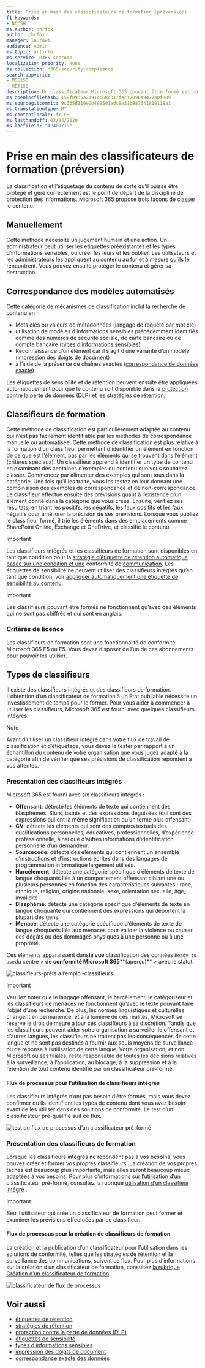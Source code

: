 ```yaml
---
title: Prise en main des classificateurs de formation (préversion)
f1.keywords:
- NOCSH
ms.author: chrfox
author: chrfox
manager: laurawi
audience: Admin
ms.topic: article
ms.service: O365-seccomp
localization_priority: None
ms.collection: M365-security-compliance
search.appverid:
- MOE150
- MET150
description: Un classificateur Microsoft 365 pouvant être formé est un outil que vous pouvez former afin de reconnaître différents types de contenu en lui donnant des échantillons positifs et négatifs. Une fois que le classifieur est formé, vous confirmez que ses résultats sont précis. Vous l’utilisez ensuite pour effectuer une recherche dans le contenu de votre organisation et le classifier pour appliquer des étiquettes de rétention ou de sensibilité ou l’inclure dans la protection contre la perte de données (DLP) ou les stratégies de rétention.
ms.openlocfilehash: 159f0935a2191c668c317fac17096a9427a0f889
ms.sourcegitcommit: 9c335d110e0b499501edc8a31b987641819118a1
ms.translationtype: MT
ms.contentlocale: fr-FR
ms.lasthandoff: 03/04/2020
ms.locfileid: "42409719"
---
```

# <a name="getting-started-with-trainable-classifiers-preview"></a>Prise en main des classificateurs de formation (préversion)

La classification et l’étiquetage du contenu de sorte qu’il puisse être protégé et géré correctement est le point de départ de la discipline de protection des informations. Microsoft 365 propose trois façons de classer le contenu.

## <a name="manually"></a>Manuellement

Cette méthode nécessite un jugement humain et une action. Un administrateur peut utiliser les étiquettes préexistantes et les types d’informations sensibles, ou créer les leurs et les publier. Les utilisateurs et les administrateurs les appliquent au contenu au fur et à mesure qu’ils le rencontrent. Vous pouvez ensuite protéger le contenu et gérer sa destruction.

## <a name="automated-pattern-matching"></a>Correspondance des modèles automatisés

Cette catégorie de mécanismes de classification inclut la recherche de contenu en :

- Mots clés ou valeurs de métadonnées (langage de requête par mot clé)
- utilisation de modèles d’informations sensibles précédemment identifiés comme des numéros de sécurité sociale, de carte bancaire ou de compte bancaire [(types d’informations sensibles)](what-the-sensitive-information-types-look-for.md)
- Reconnaissance d’un élément car il s’agit d’une variante d’un modèle [(impression des doigts de document)](document-fingerprinting.md)
- à l’aide de la présence de chaînes exactes [(correspondance de données exacte)](create-custom-sensitive-information-types-with-exact-data-match-based-classification.md).

Les étiquettes de sensibilité et de rétention peuvent ensuite être appliquées automatiquement pour que le contenu soit disponible dans la [protection contre la perte de données (DLP)](data-loss-prevention-policies.md) et les [stratégies de rétention](retention-policies.md).

## <a name="trainable-classifiers"></a>Classifieurs de formation

Cette méthode de classification est particulièrement adaptée au contenu qui n’est pas facilement identifiable par les méthodes de correspondance manuelle ou automatisée. Cette méthode de classification est plus relative à la formation d’un classifieur permettant d’identifier un élément en fonction de ce que est l’élément, pas par les éléments qui se trouvent dans l’élément (critères spéciaux). Un classifieur apprend à identifier un type de contenu en examinant des centaines d’exemples du contenu que vous souhaitez classer. Commencez par alimenter des exemples qui sont tous dans la catégorie. Une fois qu’il les traite, vous les testez en leur donnant une combinaison des exemples de correspondance et de non-correspondance. Le classifieur effectue ensuite des prévisions quant à l’existence d’un élément donné dans la catégorie que vous créez. Ensuite, vérifiez ses résultats, en triant les positifs, les négatifs, les faux positifs et les faux négatifs pour améliorer la précision de ses prévisions. Lorsque vous publiez le classifieur formé, il trie les éléments dans des emplacements comme SharePoint Online, Exchange et OneDrive, et classifie le contenu.

> [!IMPORTANT]
> Les classifieurs intégrés et les classifieurs de formation sont disponibles en tant que condition pour la [stratégie d’étiquette de rétention automatique basée sur une condition et une](labels.md#applying-a-retention-label-automatically-based-on-conditions) conformité de [communication](communication-compliance.md). Les étiquettes de sensibilité ne peuvent utiliser des classifieurs intégrés qu’en tant que condition, voir [appliquer automatiquement une étiquette de sensibilité au contenu](apply-sensitivity-label-automatically.md).

> [!IMPORTANT]
> Les classifieurs pouvant être formés ne fonctionnent qu’avec des éléments qui ne sont pas chiffrés et qui sont en anglais.

### <a name="licensing-requirements"></a>Critères de licence

Les classifieurs de formation sont une fonctionnalité de conformité Microsoft 365 E5 ou E5. Vous devez disposer de l’un de ces abonnements pour pouvoir les utiliser.

## <a name="types-of-classifiers"></a>Types de classifieurs

Il existe des classifieurs intégrés et des classifieurs de formation. L’obtention d’un classificateur de formation à un État publiable nécessite un investissement de temps pour le former. Pour vous aider à commencer à utiliser les classifieurs, Microsoft 365 est fourni avec quelques classifieurs intégrés.

> [!NOTE]
> Avant d’utiliser un classifieur intégré dans votre flux de travail de classification et d’étiquetage, vous devez le tester par rapport à un échantillon du contenu de votre organisation que vous jugez adapté à la catégorie afin de vérifier que ses prévisions de classification répondent à vos attentes.

### <a name="understanding-built-in-classifiers"></a>Présentation des classifieurs intégrés

Microsoft 365 est fourni avec six classifieurs intégrés :

- **Offensant**: détecte les éléments de texte qui contiennent des blasphèmes, Slurs, taunts et des expressions déguisées (qui sont des expressions qui ont la même signification qu’un terme plus offensant).
- **CV**: détecte les éléments qui sont des comptes textuels des qualifications personnelles, éducatives, professionnelles, d’expérience professionnelle, ainsi que d’autres informations d’identification personnelle d’un demandeur.
- **Sourcecode**: détecte des éléments qui contiennent un ensemble d’instructions et d’instructions écrites dans des langages de programmation informatique largement utilisés.
- **Harcèlement**: détecte une catégorie spécifique d’éléments de texte de langue choquants liés à un comportement offensant ciblant une ou plusieurs personnes en fonction des caractéristiques suivantes : race, ethnique, religion, origine nationale, sexe, orientation sexuelle, âge, invalidité.
- **Blasphème**: détecte une catégorie spécifique d’éléments de texte en langue choquante qui contiennent des expressions qui déportent la plupart des gens.
- **Menace**: détecte une catégorie spécifique d’éléments de texte de langue choquants liés aux menaces pour valider la violence ou causer des dégâts ou des dommages physiques à une personne ou à une propriété.

Ces éléments apparaissent dans**la vue** classification des données `Ready to use`du centre > de **conformité Microsoft 365****(aperçu)** > avec le statut.

![classifieurs-prêts à l’emploi-classifieurs](../media/classifiers-ready-to-use-classifiers.png)

> [!IMPORTANT]
> Veuillez noter que le langage offensant, le harcèlement, le catégoriseur et les classifieurs de menaces ne fonctionnent qu’avec le texte pouvant faire l’objet d’une recherche.  De plus, les normes linguistiques et culturelles changent en permanence, et à la lumière de ces réalités, Microsoft se réserve le droit de mettre à jour ces classifieurs à sa discrétion. Tandis que les classifieurs peuvent aider votre organisation à surveiller le offensant et d’autres langues, les classifieurs ne traitent pas les conséquences de cette langue et ne sont pas destinés à fournir aux seuls moyens de surveillance ou de réponse à l’utilisation de cette langue. Votre organisation, et non Microsoft ou ses filiales, reste responsable de toutes les décisions relatives à la surveillance, à l’application, au blocage, à la suppression et à la rétention de tout contenu identifié par un classificateur pré-formé.

#### <a name="process-flow-for-using-built-in-classifiers"></a>Flux de processus pour l’utilisation de classifieurs intégrés

Les classifieurs intégrés n’ont pas besoin d’être formés, mais vous devez confirmer qu’ils identifient les types de contenu dont vous avez besoin avant de les utiliser dans des solutions de conformité. Le test d’un classificateur pré-qualifié suit ce flux.

![test du flux de processus d’un classificateur pré-formé](../media/classifier-pre-trained-classifier-flow.png)

### <a name="understanding-trainable-classifiers"></a>Présentation des classifieurs de formation

Lorsque les classifieurs intégrés ne répondent pas à vos besoins, vous pouvez créer et former vos propres classifieurs. La création de vos propres tâches est beaucoup plus importante, mais elles seront beaucoup mieux adaptées à vos besoins. Pour plus d’informations sur l’utilisation d’un classificateur pré-formé, consultez la rubrique [utilisation d’un classifieur intégré](classifier-using-a-ready-to-use-classifier.md) .

> [!IMPORTANT]
> Seul l’utilisateur qui crée un classificateur de formation peut former et examiner les prévisions effectuées par ce classifieur.

#### <a name="process-flow-for-creating-trainable-classifiers"></a>Flux de processus pour la création de classifieurs de formation

La création et la publication d’un classificateur pour l’utilisation dans les solutions de conformité, telles que les stratégies de rétention et la surveillance des communications, suivent ce flux. Pour plus d’informations sur la création d’un classificateur de formation, consultez [la rubrique Création d’un classificateur de formation](classifier-creating-a-trainable-classifier.md).

![classificateur de flux de processus](../media/classifier-trainable-classifier-flow.png)

## <a name="see-also"></a>Voir aussi

- [étiquettes de rétention](labels.md)
- [stratégies de rétention](retention-policies.md)
- [protection contre la perte de données (DLP)](data-loss-prevention-policies.md)
- [étiquettes de sensibilité](sensitivity-labels.md)
- [types d’informations sensibles](what-the-sensitive-information-types-look-for.md)
- [impression des doigts de document](document-fingerprinting.md)
- [correspondance exacte des données](create-custom-sensitive-information-types-with-exact-data-match-based-classification.md)
